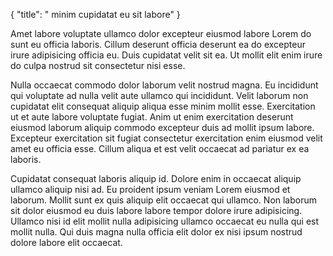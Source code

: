 {
  "title": " minim cupidatat eu sit labore"
}

Amet labore voluptate ullamco dolor excepteur eiusmod labore Lorem do sunt eu officia laboris. Cillum deserunt officia deserunt ea do excepteur irure adipisicing officia eu. Duis cupidatat velit sit ea. Ut mollit elit enim irure do culpa nostrud sit consectetur nisi esse.

Nulla occaecat commodo dolor laborum velit nostrud magna. Eu incididunt qui voluptate ad nulla velit aute ullamco qui incididunt. Velit laborum non cupidatat elit consequat aliquip aliqua esse minim mollit esse. Exercitation ut et aute labore voluptate fugiat. Anim ut enim exercitation deserunt eiusmod laborum aliquip commodo excepteur duis ad mollit ipsum labore. Excepteur exercitation sit fugiat consectetur exercitation enim eiusmod velit amet eu officia esse. Cillum aliqua et est velit occaecat ad pariatur ex ea laboris.

Cupidatat consequat laboris aliquip id. Dolore enim in occaecat aliquip ullamco aliquip nisi ad. Eu proident ipsum veniam Lorem eiusmod et laborum. Mollit sunt ex quis aliquip elit occaecat qui ullamco. Non laborum sit dolor eiusmod eu duis labore labore tempor dolore irure adipisicing. Ullamco nisi id elit mollit nulla adipisicing ullamco occaecat eu nulla qui est mollit nulla. Qui duis magna nulla officia elit dolor ex nisi ipsum nostrud dolore labore elit occaecat.